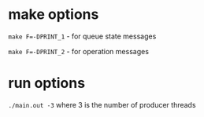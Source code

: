 # make options

`make F=-DPRINT_1` - for queue state messages

`make F=-DPRINT_2` - for operation messages

# run options

`./main.out -3` where 3 is the number of producer threads

